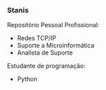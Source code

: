 ### Stanis
Repositório Pessoal
Profissional:
- Redes TCP/IP
- Suporte a Microinformática
- Analista de Suporte

Estudante de programação:
- Python
